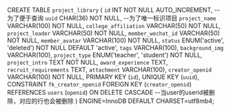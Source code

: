 CREATE TABLE `project_library` (
  `id` INT NOT NULL AUTO_INCREMENT,   --为了便于查询
  `uuid` CHAR(36) NOT NULL,          --为了唯一标识项目
  `project_name` VARCHAR(100) NOT NULL,
  `college_affiliation` VARCHAR(50) NOT NULL,
  `project_leader` VARCHAR(50) NOT NULL,
  `member_wechat_id` VARCHAR(50) NOT NULL,
  `member_avatar` VARCHAR(100) NOT NULL,
  `status` ENUM('active', 'deleted') NOT NULL DEFAULT 'active',
  `tags` VARCHAR(100),
  `background_img` VARCHAR(100),
  `project_type` ENUM('teacher', 'student') NOT NULL,
  `project_intro` TEXT NOT NULL,
  `award_experience` TEXT,
  `recruit_requirements` TEXT,
  `attachment` VARCHAR(100),
  `creator_openid` VARCHAR(100) NOT NULL,
  PRIMARY KEY (`id`),
  UNIQUE KEY (`uuid`),
  CONSTRAINT `fk_creator_openid` FOREIGN KEY (`creator_openid`) REFERENCES `users` (`openid`) ON DELETE CASCADE       --当user的userid被删除，对应的行也会被删除
) ENGINE=InnoDB DEFAULT CHARSET=utf8mb4;